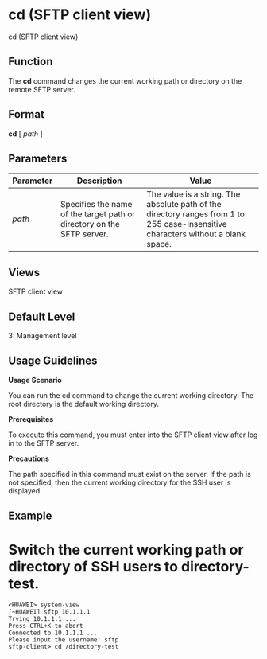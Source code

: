 cd (SFTP client view)
=====================

cd (SFTP client view)

Function
--------



The **cd** command changes the current working path or directory on the remote SFTP server.




Format
------

**cd** [ *path* ]


Parameters
----------

| Parameter | Description | Value |
| --- | --- | --- |
| *path* | Specifies the name of the target path or directory on the SFTP server. | The value is a string. The absolute path of the directory ranges from 1 to 255 case-insensitive characters without a blank space. |



Views
-----

SFTP client view


Default Level
-------------

3: Management level


Usage Guidelines
----------------

**Usage Scenario**

You can run the cd command to change the current working directory. The root directory is the default working directory.

**Prerequisites**

To execute this command, you must enter into the SFTP client view after log in to the SFTP server.

**Precautions**

The path specified in this command must exist on the server. If the path is not specified, then the current working directory for the SSH user is displayed.


Example
-------

# Switch the current working path or directory of SSH users to directory-test.
```
<HUAWEI> system-view
[~HUAWEI] sftp 10.1.1.1
Trying 10.1.1.1 ...
Press CTRL+K to abort
Connected to 10.1.1.1 ...
Please input the username: sftp
sftp-client> cd /directory-test

```